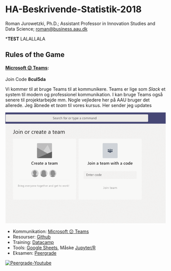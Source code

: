 # HA-Beskrivende-Statistik-2018
Roman Jurowetzki, Ph.D.; Assistant Professor in Innovation Studies and Data Science; roman@business.aau.dk

***TEST** LALALLALA

## Rules of the Game
#### [Microsoft :confused: Teams](http://teams.microsoft.com/): 
Join Code **8cul5da**

Vi kommer til at bruge Teams til at kommunikere. Teams er lige som *Slack* et system til modern og professionel kommunikation. I kan bruge Teams også senere til projektarbejde mm. Nogle vejledere her på AAU bruger det allerede.
Jeg åbnede et *team* til vores kursus. Her sender jeg updates

![Teams](img/tbboCqEQOU.gif)


- Kommunikation: [Microsoft :confused: Teams](http://teams.microsoft.com/)
- Resourser: [Github](https://github.com/RJuro/HA-Beskrivende-Statistik-2018)
- Training: [Datacamp](http://datacamp.com/)
- Tools: [Google Sheets](https://www.google.com/sheets/about/), Måske [Jupyter/R](https://notebooks.azure.com/)
- Eksamen: [Peergrade](https://www.peergrade.io/)





[![Peergrade-Youtube](http://img.youtube.com/vi/US_raZCfJAM/0.jpg)](http://www.youtube.com/watch?v=US_raZCfJAM)
